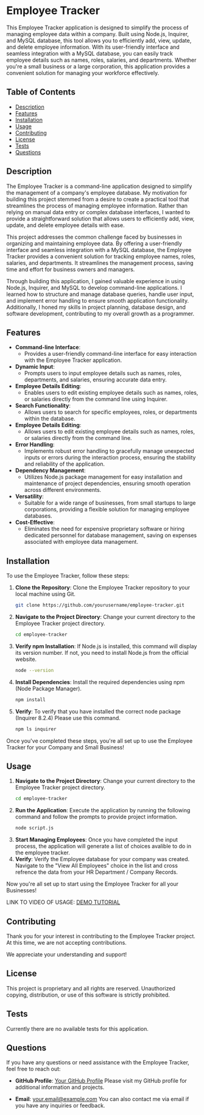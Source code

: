 # Employee Tracker

This Employee Tracker application is designed to simplify the process of managing employee data within a company. Built using Node.js, Inquirer, and MySQL database, this tool allows you to efficiently add, view, update, and delete employee information. With its user-friendly interface and seamless integration with a MySQL database, you can easily track employee details such as names, roles, salaries, and departments. Whether you're a small business or a large corporation, this application provides a convenient solution for managing your workforce effectively.

## Table of Contents

- [Description](#description)
- [Features](#features)
- [Installation](#installation)
- [Usage](#usage)
- [Contributing](#contributing)
- [License](#license)
- [Tests](#tests)
- [Questions](#questions)

## Description

The Employee Tracker is a command-line application designed to simplify the management of a company's employee database. My motivation for building this project stemmed from a desire to create a practical tool that streamlines the process of managing employee information. Rather than relying on manual data entry or complex database interfaces, I wanted to provide a straightforward solution that allows users to efficiently add, view, update, and delete employee details with ease.

This project addresses the common challenge faced by businesses in organizing and maintaining employee data. By offering a user-friendly interface and seamless integration with a MySQL database, the Employee Tracker provides a convenient solution for tracking employee names, roles, salaries, and departments. It streamlines the management process, saving time and effort for business owners and managers.

Through building this application, I gained valuable experience in using Node.js, Inquirer, and MySQL to develop command-line applications. I learned how to structure and manage database queries, handle user input, and implement error handling to ensure smooth application functionality. Additionally, I honed my skills in project planning, database design, and software development, contributing to my overall growth as a programmer.


## Features

- **Command-line Interface**: 
    - Provides a user-friendly command-line interface for easy interaction with the Employee Tracker application.
- **Dynamic Input**: 
    - Prompts users to input employee details such as names, roles, departments, and salaries, ensuring accurate data entry.
- **Employee Details Editing**: 
    - Enables users to edit existing employee details such as names, roles, or salaries directly from the command line using Inquirer.
- **Search Functionality**: 
    - Allows users to search for specific employees, roles, or departments within the database.
- **Employee Details Editing**: 
    - Allows users to edit existing employee details such as names, roles, or salaries directly from the command line.
- **Error Handling**: 
    - Implements robust error handling to gracefully manage unexpected inputs or errors during the interaction process, ensuring the stability and reliability of the application.
- **Dependency Management**: 
    - Utilizes Node.js package management for easy installation and maintenance of project dependencies, ensuring smooth operation across different environments.
- **Versatility**:
    - Suitable for a wide range of businesses, from small startups to large corporations, providing a flexible solution for managing employee databases.
- **Cost-Effective**:
    - Eliminates the need for expensive proprietary software or hiring dedicated personnel for database management, saving on expenses associated with employee data management.

## Installation

To use the Employee Tracker, follow these steps:

1. **Clone the Repository**: Clone the Employee Tracker repository to your local machine using Git.
   ```bash
   git clone https://github.com/yourusername/employee-tracker.git
   ```
2. **Navigate to the Project Directory**: Change your current directory to the Employee Tracker project directory.
    ```bash
    cd employee-tracker
    ```
3. **Verify npm Installation**: If Node.js is installed, this command will display its version number. If not, you need to install Node.js from the official website.
    ```bash
    node --version
    ```
4. **Install Dependencies**: Install the required dependencies using npm (Node Package Manager).
    ```bash
    npm install
    ```
5. **Verify**: To verify that you have installed the correct node package (Inquirer 8.2.4) Please use this command.
    ```bash
    npm ls inquirer
    ```
Once you've completed these steps, you're all set up to use the Employee Tracker for your Company and Small Business!

## Usage

1. **Navigate to the Project Directory**: Change your current directory to the Employee Tracker project directory.
    ```bash
    cd employee-tracker
    ```
2. **Run the Application**: Execute the application by running the following command and follow the prompts to provide project information.
    ```bash
    node script.js
    ```
3. **Start Managing Employees**: Once you have completed the input process, the application will generate a list of choices avalible to do in the employee tracker.
4. **Verify**: Verify the Employee database for your company was created. Navigate to the "View All Employees" choice in the list and cross refrence the data from your HR Department / Company Records. 

Now you're all set up to start using the Employee Tracker for all your Businesses!

LINK TO VIDEO OF USAGE: [DEMO TUTORIAL](https://drive.google.com/file/d/1E4MWNoh0rq7G5OVGgf4oqXBt3GHJ08MI/view)

## Contributing

Thank you for your interest in contributing to the Employee Tracker project. At this time, we are not accepting contributions.

We appreciate your understanding and support!

## License

This project is proprietary and all rights are reserved. Unauthorized copying, distribution, or use of this software is strictly prohibited.

## Tests

Currently there are no available tests for this application.


## Questions

If you have any questions or need assistance with the Employee Tracker, feel free to reach out:

- **GitHub Profile**: [Your GitHub Profile](https://github.com/yourusername)
  Please visit my GitHub profile for additional information and projects.

- **Email**: your.email@example.com
  You can also contact me via email if you have any inquiries or feedback.